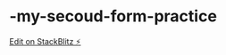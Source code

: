 # -my-secoud-form-practice

[Edit on StackBlitz ⚡️](https://stackblitz.com/edit/web-platform-m6nfpx)